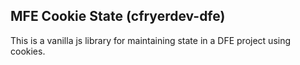 ## MFE Cookie State (cfryerdev-dfe)
This is a vanilla js library for maintaining state in a DFE project using cookies.